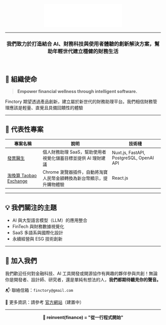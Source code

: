 <p align="center">
  <img width="50%" src="https://github.com/Finctory/.github/blob/c24333cd304c1c695cf5915c10391bb2a9cac56e/finctory_LOGO_svg%E6%B7%B1%E8%89%B2%E5%BA%95%E7%94%A8.svg" />
</p>

---
<div align="center">
  <h3>我們致力於打造結合 AI、財務科技與使用者體驗的創新解決方案，幫助年輕世代建立穩健的財務生活</h3>
</div>
<br>

## 🧭 組織使命

> **Empower financial wellness through intelligent software.**

Finctory 期望透過產品創新，建立屬於新世代的財務助理平台。我們相信財務管理應該是輕量、直覺且具備回饋性的體驗

---

## 🚀 代表性專案

| 專案名稱 | 說明 | 技術棧 |
|----------|------|--------|
| [發票醫生](https://invoice-doctor-dev.finctory.com) | 個人財務助理 SaaS，幫助使用者視覺化儲蓄目標並提供 AI 理財建議 | Nuxt.js, FastAPI, PostgreSQL, OpenAI API |
| [淘換算 Taobao Exchange](https://chromewebstore.google.com/detail/%E6%B7%98%E6%8F%9B%E7%AE%97-taobao-exchange/neikbgpobachnkgcefcmedgojmedbfmk?authuser=4&hl=zh-TW) | Chrome 瀏覽器插件，自動將淘寶人民幣金額轉換為新台幣顯示，提升購物體驗 | React.js |

---

## 💡 我們關注的主題

- AI 與大型語言模型（LLM）的應用整合
- FinTech 與財務數據視覺化
- SaaS 多語系與國際化設計
- 永續經營與 ESG 技術創新

---

## 🤝 加入我們

我們歡迎任何對金融科技、AI 工具開發或開源協作有興趣的夥伴參與共創！無論你是開發者、設計師、研究者，還是單純有想法的人，**我們都期待聽見你的聲音。**

📬 聯絡信箱：`finctory@gmail.com`

📢 更多資訊：請參考 [官方網站](https://finctory.com)（建置中）

---

<p align="center"><strong>🚀 reinvent(finance) = "從一行程式開始"</strong></p>

